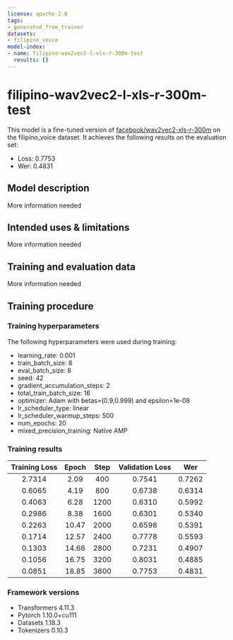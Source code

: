 ```yaml
---
license: apache-2.0
tags:
- generated_from_trainer
datasets:
- filipino_voice
model-index:
- name: filipino-wav2vec2-l-xls-r-300m-test
  results: []
---
```


<!-- This model card has been generated automatically according to the information the Trainer had access to. You
should probably proofread and complete it, then remove this comment. -->

# filipino-wav2vec2-l-xls-r-300m-test

This model is a fine-tuned version of [facebook/wav2vec2-xls-r-300m](https://huggingface.co/facebook/wav2vec2-xls-r-300m) on the filipino_voice dataset.
It achieves the following results on the evaluation set:
- Loss: 0.7753
- Wer: 0.4831

## Model description

More information needed

## Intended uses & limitations

More information needed

## Training and evaluation data

More information needed

## Training procedure

### Training hyperparameters

The following hyperparameters were used during training:
- learning_rate: 0.001
- train_batch_size: 8
- eval_batch_size: 8
- seed: 42
- gradient_accumulation_steps: 2
- total_train_batch_size: 16
- optimizer: Adam with betas=(0.9,0.999) and epsilon=1e-08
- lr_scheduler_type: linear
- lr_scheduler_warmup_steps: 500
- num_epochs: 20
- mixed_precision_training: Native AMP

### Training results

| Training Loss | Epoch | Step | Validation Loss | Wer    |
|:-------------:|:-----:|:----:|:---------------:|:------:|
| 2.7314        | 2.09  | 400  | 0.7541          | 0.7262 |
| 0.6065        | 4.19  | 800  | 0.6738          | 0.6314 |
| 0.4063        | 6.28  | 1200 | 0.6310          | 0.5992 |
| 0.2986        | 8.38  | 1600 | 0.6301          | 0.5340 |
| 0.2263        | 10.47 | 2000 | 0.6598          | 0.5391 |
| 0.1714        | 12.57 | 2400 | 0.7778          | 0.5593 |
| 0.1303        | 14.66 | 2800 | 0.7231          | 0.4907 |
| 0.1056        | 16.75 | 3200 | 0.8031          | 0.4885 |
| 0.0851        | 18.85 | 3600 | 0.7753          | 0.4831 |


### Framework versions

- Transformers 4.11.3
- Pytorch 1.10.0+cu111
- Datasets 1.18.3
- Tokenizers 0.10.3
